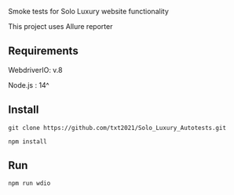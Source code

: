 
Smoke tests for Solo Luxury website functionality

This project uses Allure reporter

## Requirements
WebdriverIO: v.8

Node.js : 14^

## Install
```
git clone https://github.com/txt2021/Solo_Luxury_Autotests.git
```

```
npm install 
```

## Run
```
npm run wdio
```